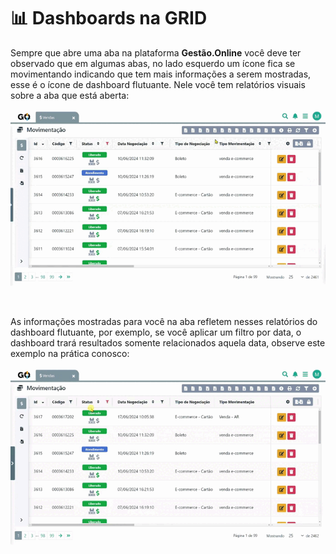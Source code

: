 # 📊 Dashboards na GRID

Sempre que abre uma aba na plataforma **Gestão.Online** você deve ter observado que em algumas abas, no lado esquerdo um ícone fica se movimentando indicando que tem mais informações a serem mostradas, esse é o ícone de dashboard flutuante. Nele você tem relatórios visuais sobre a aba que está aberta:

![](/erp-v2/assets/relatorios_dashboard_aba.gif)

<br>

As informações mostradas para você na aba refletem nesses relatórios do dashboard flutuante, por exemplo, se você aplicar um filtro por data, o dashboard trará resultados somente relacionados aquela data, observe este exemplo na prática conosco:

![](/erp-v2/assets/relatorios_dashboard_data.gif)

<br>
